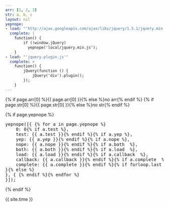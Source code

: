 ```yaml
---
arr: [1, 2, 3]
str: a, b, c
layout: nil
yepnope:
- load: "'http://ajax.googleapis.com/ajax/libs/jquery/1.5.1/jquery.min.js'"
  complete: |
    function() {
        if (!window.jQuery)
          yepnope('local/jquery.min.js');
    }
- load: "'jquery.plugin.js'"
  complete: >
    function() {
        jQuery(function () {
            jQuery('div').plugin();
        });
    }
---
```


{% if page.arr[0] %}{{ page.arr[0] }}{% else %}no arr{% endif %}
{% if page.str[0] %}{{ page.str[0] }}{% else %}no str{% endif %}

{% if page.yepnope %}
<pre>
yepnope([{ {% for a in page.yepnope %}
    0: 0{% if a.test %},
    test: {{ a.test }}{% endif %}{% if a.yep %},
    yep: {{ a.yep }}{% endif %}{% if a.nope %},
    nope: {{ a.nope }}{% endif %}{% if a.both  %},
    both: {{ a.both }}{% endif %}{% if a.load  %},
    load: {{ a.load }}{% endif %}{% if a.callback  %},
    callback: {{ a.callback }}{% endif %}{% if a.complete  %},
    complete: {{ a.complete }}{% endif %}{% if forloop.last %}
}{% else %}
}, { {% endif %}{% endfor %}
}]);
</pre>
{% endif %}

{{ site.time }}